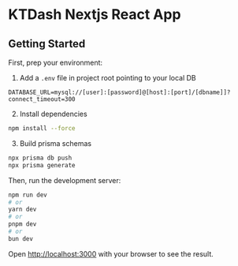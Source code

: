 # KTDash Nextjs React App

## Getting Started

First, prep your environment:

1. Add a `.env` file in project root pointing to your local DB
```
DATABASE_URL=mysql://[user]:[password]@[host]:[port]/[dbname]]?connect_timeout=300
```
2. Install dependencies
```bash
npm install --force
```
3. Build prisma schemas
```bash
npx prisma db push
npx prisma generate
```

Then, run the development server:

```bash
npm run dev
# or
yarn dev
# or
pnpm dev
# or
bun dev
```

Open [http://localhost:3000](http://localhost:3000) with your browser to see the result.
